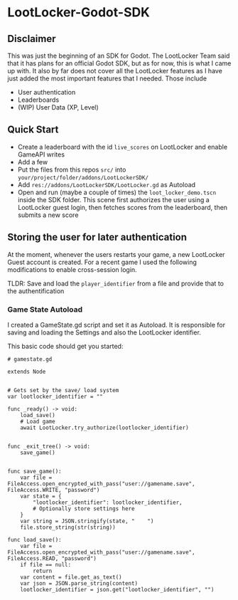 # LootLocker-Godot-SDK

## Disclaimer
This was just the beginning of an SDK for Godot. The LootLocker Team said that it has plans for an official Godot SDK, but as for now, this is what I came up with.
It also by far does not cover all the LootLocker features as I have just added the most important features that I needed. Those include
- User authentication
- Leaderboards
- (WIP) User Data (XP, Level)


## Quick Start

- Create a leaderboard with the id `live_scores` on LootLocker and enable GameAPI writes
- Add a few 
- Put the files from this repos `src/` into `your/project/folder/addons/LootLockerSDK/`
- Add `res://addons/LootLockerSDK/LootLocker.gd` as Autoload
- Open and run (maybe a couple of times) the `loot_locker_demo.tscn` inside the SDK folder. This scene first authorizes the user using a LootLocker guest login, then fetches scores from the leaderboard, then submits a new score

## Storing the user for later authentication
At the moment, whenever the users restarts your game, a new LootLocker Guest account is created. For a recent game I used the following modifications to enable cross-session login.

TLDR: Save and load the `player_identifier` from a file and provide that to the authentification

### Game State Autoload
I created a GameState.gd script and set it as Autoload. It is responsible for saving and loading the Settings and also the LootLocker identifier.

This basic code should get you started:

```gdscript
# gamestate.gd

extends Node


# Gets set by the save/ load system
var lootlocker_identifier = ""

func _ready() -> void:
	load_save()
	# Load game
	await LootLocker.try_authorize(lootlocker_identifier)


func _exit_tree() -> void:
	save_game()


func save_game():
    var file = FileAccess.open_encrypted_with_pass("user://gamename.save", FileAccess.WRITE, "password")
    var state = {
        "lootlocker_identifier": lootlocker_identifier,
        # Optionally store settings here
    }
    var string = JSON.stringify(state, "    ")
    file.store_string(str(string))

func load_save():
    var file = FileAccess.open_encrypted_with_pass("user://gamename.save", FileAccess.READ, "password")
    if file == null:
        return
    var content = file.get_as_text()
    var json = JSON.parse_string(content)
    lootlocker_identifier = json.get("lootlocker_identifier", "")
    
